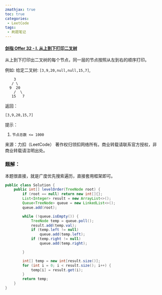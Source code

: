 ```yaml
---
zmathjax: true
toc: true
categories:
 - LeetCode
tags:
 - 刷题笔记
---
```


#### [剑指 Offer 32 - I. 从上到下打印二叉树](https://leetcode-cn.com/problems/cong-shang-dao-xia-da-yin-er-cha-shu-lcof/)

从上到下打印出二叉树的每个节点，同一层的节点按照从左到右的顺序打印。

<!--more-->

例如:
给定二叉树: `[3,9,20,null,null,15,7]`,

```
    3
   / \
  9  20
    /  \
   15   7
```

返回：

```
[3,9,20,15,7]
```

提示：

1. `节点总数 <= 1000`

来源：力扣（LeetCode）
著作权归领扣网络所有。商业转载请联系官方授权，非商业转载请注明出处。

### 题解：

本题很直接，就是广度优先搜索遍历，直接套用框架即可。

```java
public class Solution {
    public int[] levelOrder(TreeNode root) {
        if (root == null) return new int[]{};
        List<Integer> result = new ArrayList<>();
        Queue<TreeNode> queue = new LinkedList<>();
        queue.add(root);

        while (!queue.isEmpty()) {
            TreeNode temp = queue.poll();
            result.add(temp.val);
            if (temp.left != null)
                queue.add(temp.left);
            if (temp.right != null)
                queue.add(temp.right);

        }

        int[] temp = new int[result.size()];
        for (int i = 0; i < result.size(); i++) {
            temp[i] = result.get(i);
        }
        return temp;
    }
}
```

